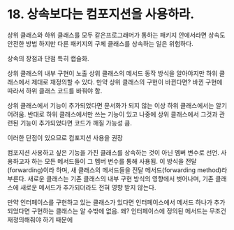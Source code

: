 # 18. 상속보다는 컴포지션을 사용하라.

상위 클래스와 하위 클래스를 모두 같은프로그래머가 통하는 패키지 안에서라면 상속도 안전한 방법
하지만 다른 패키지의 구체 클래스를 상속하는 일은 위험하다.

상속의 장점과 단점
특히 캡슐화.

상위 클래스의 내부 구현이 노출
상위 클래스의 메서드 동작 방식을 알아야지만 하위 클래스에서 제대로 재정의할 수 있다.
만약 상위 클래스의 구현이 바뀐다면?
바뀐 구현에 따라서 하위 클래스 코드를 바꿔야 함.

상위 클래스에서 기능이 추가되었다면 문서화가 되지 않는 이상 하위 클래스에서는 알기 어려움.
반대로 하위 클래스에서만 쓰는 기능이 있고 나중에 상위 클래스에서 그것과 관련된 기능이 추가되었다면 코드가 깨질 가능성 큼.

이러한 단점이 있으므로 컴포지션 사용을 권장

컴포지션
사용하고 싶은 기능을 가진 클래스를 상속하는 것이 아닌 멤버 변수로 선언.
사용하고자 하는 모든 메서드들이 그 멤버 변수를 통해 사용됨.
이 방식을 전달(forwarding)이라 하며, 새 클래스의 메서드들을 전달 메서드(forwarding method)라 부른다.
새로운 클래스는 기존 클래스의 내부 구현 방식의 영향에서 벗어나며,
기존 클래스에 새로운 메서드가 추가되더라도 전혀 영향 받지 않는다.

만약 인터페이스를 구현하고 있는 클래스가 있다면
인터페이스에서 메서드  하나가 추가 되었다면 구현하는 클래스는 알 수밖에 없음.
왜? 인터페이스에 정의된 메서드는 무조건 재정의해줘야 하기 때문에 